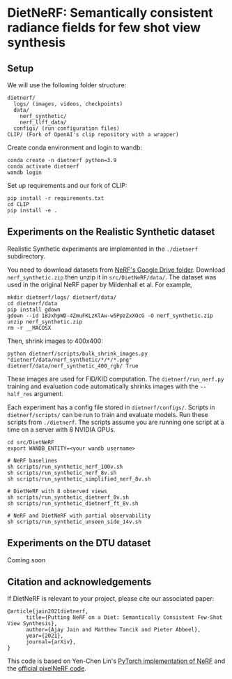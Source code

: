 # DietNeRF: Semantically consistent radiance fields for few shot view synthesis

## Setup

We will use the following folder structure:
```
dietnerf/
  logs/ (images, videos, checkpoints)
  data/
    nerf_synthetic/
    nerf_llff_data/
  configs/ (run configuration files)
CLIP/ (Fork of OpenAI's clip repository with a wrapper)
```

Create conda environment and login to wandb:
```
conda create -n dietnerf python=3.9
conda activate dietnerf
wandb login
```

Set up requirements and our fork of CLIP:
```
pip install -r requirements.txt
cd CLIP
pip install -e .
```

## Experiments on the Realistic Synthetic dataset
Realistic Synthetic experiments are implemented in the `./dietnerf` subdirectory.

You need to download datasets
from [NeRF's Google Drive folder](https://drive.google.com/drive/folders/128yBriW1IG_3NJ5Rp7APSTZsJqdJdfc1).
Download `nerf_synthetic.zip` then unzip it in `src/DietNeRF/data/`.
The dataset was used in the original NeRF paper by Mildenhall et al. For example,
```
mkdir dietnerf/logs/ dietnerf/data/
cd dietnerf/data
pip install gdown
gdown --id 18JxhpWD-4ZmuFKLzKlAw-w5PpzZxXOcG -O nerf_synthetic.zip
unzip nerf_synthetic.zip
rm -r __MACOSX
```

Then, shrink images to 400x400:
```
python dietnerf/scripts/bulk_shrink_images.py "dietnerf/data/nerf_synthetic/*/*/*.png" dietnerf/data/nerf_synthetic_400_rgb/ True
```
These images are used for FID/KID computation. The `dietnerf/run_nerf.py` training and evaluation code automatically shrinks images with the `--half_res` argument.

Each experiment has a config file stored in `dietnerf/configs/`. Scripts in `dietnerf/scripts/` can be run to train and evaluate models.
Run these scripts from `./dietnerf`.
The scripts assume you are running one script at a time on a server with 8 NVIDIA GPUs.
```
cd src/DietNeRF
export WANDB_ENTITY=<your wandb username>

# NeRF baselines
sh scripts/run_synthetic_nerf_100v.sh
sh scripts/run_synthetic_nerf_8v.sh
sh scripts/run_synthetic_simplified_nerf_8v.sh

# DietNeRF with 8 observed views
sh scripts/run_synthetic_dietnerf_8v.sh
sh scripts/run_synthetic_dietnerf_ft_8v.sh

# NeRF and DietNeRF with partial observability
sh scripts/run_synthetic_unseen_side_14v.sh
```

## Experiments on the DTU dataset
Coming soon

## Citation and acknowledgements
If DietNeRF is relevant to your project, please cite our associated paper:
```
@article{jain2021dietnerf,
      title={Putting NeRF on a Diet: Semantically Consistent Few-Shot View Synthesis},
      author={Ajay Jain and Matthew Tancik and Pieter Abbeel},
      year={2021},
      journal={arXiv},
}
```
This code is based on Yen-Chen Lin's [PyTorch implementation of NeRF](https://github.com/yenchenlin/nerf-pytorch) and the [official pixelNeRF code](https://github.com/sxyu/pixel-nerf).